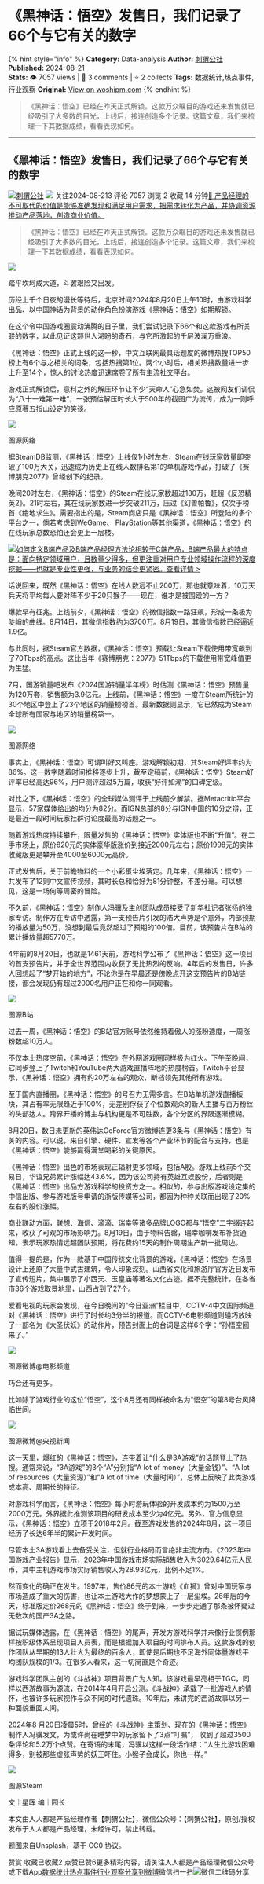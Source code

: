 # 《黑神话：悟空》发售日，我们记录了66个与它有关的数字
{% hint style="info" %}
**Category:** Data-analysis
**Author:** [刺猬公社](https://www.woshipm.com/u/1271302)
**Published:** 2024-08-21  
**Stats:** 👁️ 7057 views | 💬 3 comments | ⭐ 2 collects
**Tags:** 数据统计,热点事件,行业观察
**Original:** [View on woshipm.com](https://www.woshipm.com/data-analysis/6101777.html)
{% endhint %}
> 《黑神话：悟空》已经在昨天正式解锁。这款万众瞩目的游戏还未发售就已经吸引了大多数的目光，上线后，接连创造多个记录。这篇文章，我们来梳理一下其数据成绩，看看表现如何。

---

## 《黑神话：悟空》发售日，我们记录了66个与它有关的数字

[![](https://image.woshipm.com/wp-files/2021/05/OeH9NDGwaotxmOXGo42L.jpg!/both/72x72)](https://www.woshipm.com/u/1271302)[刺猬公社](https://www.woshipm.com/u/1271302) ![](https://static.woshipm.com/tag/1122_1@2x.png) 关注2024-08-213 评论 7057 浏览 2 收藏 14 分钟[🔗 产品经理的不可取代的价值是能够准确发现和满足用户需求，把需求转化为产品，并协调资源推动产品落地，创造商业价值。](https://ke.qidianla.com/courses/90pm)

> 《黑神话：悟空》已经在昨天正式解锁。这款万众瞩目的游戏还未发售就已经吸引了大多数的目光，上线后，接连创造多个记录。这篇文章，我们来梳理一下其数据成绩，看看表现如何。

![](https://image.woshipm.com/2024/08/21/fcb8d80c-5f6a-11ef-8f9f-00163e142b65.png)

踏平坎坷成大道，斗罢艰险又出发。

历经上千个日夜的漫长等待后，北京时间2024年8月20日上午10时，由游戏科学出品、以中国神话为背景的动作角色扮演游戏《黑神话：悟空》如期解锁。

在这个令中国游戏圈震动沸腾的日子里，我们尝试记录下66个和这款游戏有所关联的数字，以此见证这颗世人渴盼的奇石，与它所激起的千层波澜万重浪。

《黑神话：悟空》正式上线的这一秒，中文互联网最具话题度的微博热搜TOP50榜上有6个与之相关的词条，包括热搜第1位。两个小时后，相关热搜数量进一步上升至14个，惊人的讨论热度迅速席卷了所有主流社交平台。

游戏正式解锁后，意料之外的解压环节让不少“天命人”心急如焚。这被网友们调侃为“八十一难第一难”，一张预估解压时长大于500年的截图广为流传，成为一则呼应原著五指山设定的笑谈。

![](https://image.woshipm.com/2024/08/21/96c195d6-5f59-11ef-812b-00163e142b65.jpg)

图源网络

据SteamDB监测，《黑神话：悟空》上线仅1小时左右，Steam在线玩家数量即突破了100万大关，迅速成为历史上在线人数排名第1的单机游戏作品，打破了《赛博朋克2077》曾经创下的纪录。

晚间20时左右，《黑神话：悟空》的Steam在线玩家数超过180万，赶超《反恐精英2》。21时左右，其在线玩家数进一步突破211万，压过《幻兽帕鲁》，仅次于榜首《绝地求生》。需要指出的是，Steam商店只是《黑神话：悟空》所登陆的多个平台之一，倘若考虑到WeGame、 PlayStation等其他渠道，《黑神话：悟空》的在线玩家总数恐怕还会更上一层楼。

[![](https://image.woshipm.com/2023/08/02/72b77e4e-30e3-11ee-88e7-00163e0b5ff3.png)如何定义B端产品及B端产品经理方法论相较于C端产品，B端产品最大的特点是：面向特定领域用户，且数量少得多，但更注重对用户专业领域操作流程的深度挖掘——也就是专业性更强，与业务的结合更紧密。查看详情 >](https://ke.qidianla.com/courses/bcpm)

话说回来，既然《黑神话：悟空》在线人数远不止200万，那也就意味着，10万天兵天将平均每人要对阵不少于20只猴子——现在，谁才是被围殴的一方？

爆款早有征兆。上线前夕，《黑神话：悟空》的微信指数一路狂飙，形成一条极为陡峭的曲线。8月14日，其微信指数约为3700万。8月19日，其微信指数已经逼近1.9亿。

与此同时，据Steam官方数据，《黑神话：悟空》预载让Steam下载使用带宽飙到了70Tbps的高点。这比当年《赛博朋克：2077》51Tbps的下载使用带宽峰值更为生猛。

7月，国游销量吧发布《2024国游销量半年榜》时估测《黑神话：悟空》预售量为120万套，销售额为3.9亿元。上线前，《黑神话：悟空》一度在Steam所统计的30个地区中登上了23个地区的销量榜榜首。最新数据则显示，它已然成为Steam全球所有国家与地区的销量榜第一。

![](https://image.woshipm.com/2024/08/21/9636cff0-5f59-11ef-812b-00163e142b65.jpg)

图源网络

事实上，《黑神话：悟空》可谓叫好又叫座。游戏解锁初期，其Steam好评率约为86%。这一数字随着时间推移逐步上升，截至定稿前，《黑神话：悟空》Steam好评率已经高达96%，用户测评超过5万篇，收获“好评如潮”的口碑定级。

对比之下，《黑神话：悟空》的全球媒体测评于上线前夕解禁。据Metacritic平台显示，57家媒体给出的均分为82分。而IGN总部的8分与IGN中国的10分之辩，正是最近一段时间玩家社群讨论度最高的话题之一。

随着游戏热度持续攀升，限量发售的《黑神话：悟空》实体版也不断“升值”。在二手市场上，原价820元的实体豪华版涨价到接近2000元左右；原价1998元的实体收藏版更是攀升至4000至6000元高价。

正式发售后，关于前瞻物料的一个小彩蛋尘埃落定。几年来，《黑神话：悟空》一共发布了12则中文宣传视频，其时长总和恰好为81分钟整，不差分毫。可以想见，这是一场何等周密的冒险。

不久前，《黑神话：悟空》制作人冯骥及主创团队成员接受了新华社记者张扬的独家专访。制作方在专访中透露，第一支预告片引发的浩大声势是个意外，内部预期的播放量为50万，没想到最后竟然超过了预期的100倍。目前，该预告片在B站的累计播放量超5770万。

4年前的8月20日，也就是1461天前，游戏科学公布了《黑神话：悟空》这一项目的首支预告片，并于全世界范围内收获了无比热烈的反响。4年后的发售日，许多人回想起了“梦开始的地方”，不论你是在早晨还是傍晚点开这支预告片的B站链接，都会发现仍有超过2000名用户正在和你一同观看。

![](https://image.woshipm.com/2024/08/21/97735a28-5f59-11ef-812b-00163e142b65.jpg)

图源B站

过去一周，《黑神话：悟空》的B站官方账号依然维持着傲人的涨粉速度，一周涨粉数超10万人。

不仅本土热度空前，《黑神话：悟空》在外网游戏圈同样极为红火。下午至晚间，它同步登上了Twitch和YouTube两大游戏直播阵地的热度榜首。Twitch平台显示，《黑神话：悟空》拥有约20万左右的观众，断档领先其他所有游戏。

至于国内直播圈，《黑神话：悟空》的号召力无需多言。在B站单机游戏直播板块，其占有率无限趋近于100%，无差别俘获了个位数观众的新人主播与百万粉丝的头部达人。跨界开播的博主与机构更是不可胜数，各个分区的界限逐渐模糊。

8月20日，数日未更新的英伟达GeForce官方微博连更3条与《黑神话：悟空》有关的内容。可以说，来自引擎、硬件、宣发等各个产业环节的配合与支持，也是《黑神话：悟空》能够赢得满堂喝彩的关键原因。

《黑神话：悟空》出色的市场表现正辐射更多领域，包括A股。游戏上线前5个交易日，华谊兄弟累计涨幅达43.6%，因为该公司持有英雄互娱股份，后者则是《黑神话：悟空》出品方游戏科学的投资方之一。相似的，参与出版游戏设定集的中信出版、参与游戏版号申请的浙版传媒等公司，都因为种种关联而出现了20%左右的股价涨幅。

商业联动方面，联想、海信、滴滴、瑞幸等诸多品牌LOGO都与“悟空”二字缀连起来，收获了可观的市场影响力。8月19日，由于物料告罄，瑞幸咖啡发布补货通知，表示玩家热情远超团队预期，将花费约15天的制作周期生产新一批周边。

值得一提的是，作为一款基于中国传统文化背景的游戏，《黑神话：悟空》在场景设计上还原了大量中式古建筑，令人印象深刻。山西省文化和旅游厅官方近日发布了宣传短片，集中展示了小西天、玉皇庙等著名文化古迹。据不完整统计，在各省市36个游戏取景地里，山西占到了27个。

爱看电视的玩家会发现，在今日晚间的“今日亚洲”栏目中，CCTV-4中文国际频道对《黑神话：悟空》进行了时长约3分半的报道。而CCTV-6电影频道则碰巧放映了一部名为《大圣伏妖》的动作片，预告封面上的台词是这样6个字：“孙悟空回来了。”

![](https://image.woshipm.com/2024/08/21/97d70550-5f59-11ef-812b-00163e142b65.jpg)

图源微博@电影频道

巧合还有更多。

比如除了游戏行业的这位“悟空”，这个8月还有同样被命名为“悟空”的第8号台风降临世间。‍‍‍

![](https://image.woshipm.com/2024/08/21/9845cb8e-5f59-11ef-812b-00163e142b65.jpg)

图源微博@央视新闻

这一天里，爆红的《黑神话：悟空》，连带着让“什么是3A游戏”的话题登上了热搜。通常来说，“3A游戏”的3个“A”分别指“A lot of money（大量金钱）”、“A lot of resources（大量资源）”和“A lot of time（大量时间）”，总体上反映了此类游戏成本高、周期长的特征。

对游戏科学而言，《黑神话：悟空》每小时游玩体验的开发成本约为1500万至2000万元。外界据此推测该项目的研发成本至少为4亿元。另外，官方信息显示，《黑神话：悟空》立项于2018年2月。截至游戏发售的2024年8月，这一项目经历了长达6年半的累计开发时间。

尽管本土3A游戏看上去备受关注，但就行业格局而言绝非主流方向。《2023年中国游戏产业报告》显示，2023年中国游戏市场实际销售收入为3029.64亿元人民币，其中主机游戏市场实际销售收入为28.93亿元，比例不足1%。

然而变化的确正在发生。1997年，售价86元的本土游戏《血狮》曾对中国玩家与市场造成了重大的伤害，也让本土游戏大作的梦想蒙上了一层尘埃。26年后的今天，标准版定价268元的《黑神话：悟空》终于到来，一步步走通了那条被怀疑过无数次的国产3A之路。

据试玩媒体透露，在《黑神话：悟空》的尾声，开发方游戏科学并未像行业惯例那样按职级体系呈现项目人员表，而是根据加入项目的时间排布人员。这款游戏的创作团队从早期的13人壮大为最终的百余人，即使是后期也不足海外同体量游戏平均团队规模的1/3。在很多人看来，这一切简直是个奇迹。

游戏科学团队主创的《斗战神》项目背景广为人知。该游戏最早亮相于TGC，同样以西游故事为源流，在2014年4月开启公测。《斗战神》承载了一批游戏人的情怀，也被许多玩家视作与众不同的时代遗珠。10年后，未讲完的西游故事以另一种面貌重回人间。

2024年8 月20日凌晨5时，曾经的《斗战神》主策划、现在的《黑神话：悟空》制作人冯骥发文，为或许尚在睡梦中的玩家留下了3点“叮嘱”， 收到了超过3500条评论和5.2万个点赞。在寄语的末尾，冯骥以这样一段话作结：“人生比游戏困难得多，别被那些虚张声势的妖王吓住。小猴子会成长，你也一样。”

![](https://image.woshipm.com/2024/08/21/98a07de0-5f59-11ef-812b-00163e142b65.jpg)

图源Steam

文｜星晖‍ 编｜园长

本文由人人都是产品经理作者【刺猬公社】，微信公众号：【刺猬公社】，原创/授权 发布于人人都是产品经理，未经许可，禁止转载。

题图来自Unsplash，基于 CC0 协议。

赞赏 收藏已收藏2 点赞已赞6更多精彩内容，请关注人人都是产品经理微信公众号或下载App[数据统计](https://www.woshipm.com/tag/%e6%95%b0%e6%8d%ae%e7%bb%9f%e8%ae%a1)[热点事件](https://www.woshipm.com/tag/%e7%83%ad%e7%82%b9%e4%ba%8b%e4%bb%b6)[行业观察](https://www.woshipm.com/tag/%e8%a1%8c%e4%b8%9a%e8%a7%82%e5%af%9f)[分享到微博](https://service.weibo.com/share/share.php?appkey=2775287854&title=《黑神话：悟空》发售日，我们记录了66个与它有关的数字&url=https://www.woshipm.com/data-analysis/6101777.html&pic=https://image.woshipm.com/2024/08/21/fcb8d80c-5f6a-11ef-8f9f-00163e142b65.png)微信扫一扫![微信二维码](https://api.pwmqr.com/qrcode/create/?url=https://www.woshipm.com/data-analysis/6101777.html)分享